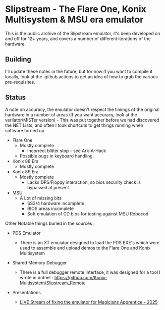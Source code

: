 
# Slipstream - The Flare One, Konix Multisystem & MSU era emulator

This is the public archive of the Slipstream emulator, it's been developed on and off for 12+ years, and covers a number of different iterations of the hardware.

## Building

I'll update these notes in the future, but for now if you want to compile it locally, look at the .github actions to get an idea of how to grab the various pre-requisites.

## Status

A note on accuracy, the emulator doesn't respect the timings of the original hardware in a number of areas (If you want accuracy, look at the verilator/MiSTer version) - This was put together before we had discovered the NET Lists, and often I took shortcuts to get things running when software turned up.

* Flare One
    * Mostly complete
        * Incorrect blitter stop - see Ark-A-Hack
    * Possible bugs in keyboard handling
* Konix 88 Era
    * Mostly complete
* Konix 89 Era
    * Mostly complete
        * Lacks DPS/Floppy interaction, so bios security check is bypassed at present
* MSU
    * A Lot of missing bits
        * SS3/4 hardware incomplete
        * BIOS areas incomplete
        * Soft emulation of CD bios for testing against MSU Robocod
  
Other Notable things buried in the sources :

* PDS Emulator
    * There is an XT emulator designed to load the PDS.EXE's which were used to assemble and upload demos to the Flare One and Konix Multisystem
* Shared Memory Debugger
    * There is a full debugger remote interface, it was designed for a tool I wrote in dotnet : https://github.com/Konix-Multisystem/Slipstream_Remote

* Presentations
    * [LIVE Stream of fixing the emulator for Magicians Apprentice - 2025](https://www.youtube.com/watch?v=-wFu7-jc_O0)
